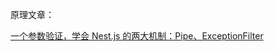 原理文章：

[一个参数验证，学会 Nest.js 的两大机制：Pipe、ExceptionFilter](https://mp.weixin.qq.com/s?__biz=Mzg3OTYzMDkzMg==&mid=2247487140&idx=1&sn=2f01cdd5d8716b283ca2e81229d67f76&chksm=cf00c19ff87748893209e691e954ca5239b0408ae363ab4a76654539e9b8f751e17693766a01&scene=178&cur_album_id=2198094412235309060#rd)
